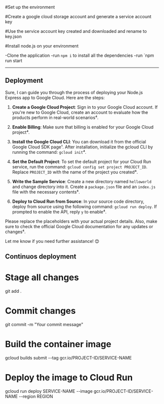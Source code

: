 #Set up the environment

#Create a google cloud storage account and generate a service account key

#Use the service account key created and downloaded and rename to key.json

#Install node.js on your environment

-Clone the application
-run `npm i` to install all the dependencies
-run `npm run start



---------------------------------------------

## Deployment

Sure, I can guide you through the process of deploying your Node.js Express app to Google Cloud. Here are the steps:

1. **Create a Google Cloud Project**: Sign in to your Google Cloud account. If you're new to Google Cloud, create an account to evaluate how the products perform in real-world scenarios⁴.

2. **Enable Billing**: Make sure that billing is enabled for your Google Cloud project⁴.

3. **Install the Google Cloud CLI**: You can download it from the official Google Cloud SDK page¹. After installation, initialize the gcloud CLI by running the command: `gcloud init`⁴.

4. **Set the Default Project**: To set the default project for your Cloud Run service, run the command: `gcloud config set project PROJECT_ID`. Replace `PROJECT_ID` with the name of the project you created⁴.

5. **Write the Sample Service**: Create a new directory named `helloworld` and change directory into it. Create a `package.json` file and an `index.js` file with the necessary contents⁴.

6. **Deploy to Cloud Run from Source**: In your source code directory, deploy from source using the following command: `gcloud run deploy`. If prompted to enable the API, reply `y` to enable⁴.

Please replace the placeholders with your actual project details. Also, make sure to check the official Google Cloud documentation for any updates or changes⁴.

Let me know if you need further assistance! 😊


## Continuos deployment
# Stage all changes
git add .

# Commit changes
git commit -m "Your commit message"

# Build the container image
gcloud builds submit --tag gcr.io/PROJECT-ID/SERVICE-NAME

# Deploy the image to Cloud Run
gcloud run deploy SERVICE-NAME --image gcr.io/PROJECT-ID/SERVICE-NAME --region REGION
